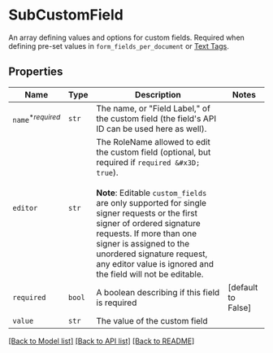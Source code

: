 # SubCustomField

An array defining values and options for custom fields. Required when defining pre-set values in `form_fields_per_document` or [Text Tags](https://app.hellosign.com/api/textTagsWalkthrough#TextTagIntro).

## Properties

| Name | Type | Description | Notes |
| ---- | ---- | ----------- | ----- |
| `name`<sup>*_required_</sup> | ```str``` |  The name, or &quot;Field Label,&quot; of the custom field (the field&#39;s API ID can be used here as well).  |  |
| `editor` | ```str``` |  The RoleName allowed to edit the custom field (optional, but required if `required &#x3D; true`).<br><br>**Note**: Editable `custom_fields` are only supported for single signer requests or the first signer of ordered signature requests. If more than one signer is assigned to the unordered signature request, any editor value is ignored and the field will not be editable.  |  |
| `required` | ```bool``` |  A boolean describing if this field is required  |  [default to False] |
| `value` | ```str``` |  The value of the custom field  |  |


[[Back to Model list]](../README.md#documentation-for-models) [[Back to API list]](../README.md#documentation-for-api-endpoints) [[Back to README]](../README.md)


